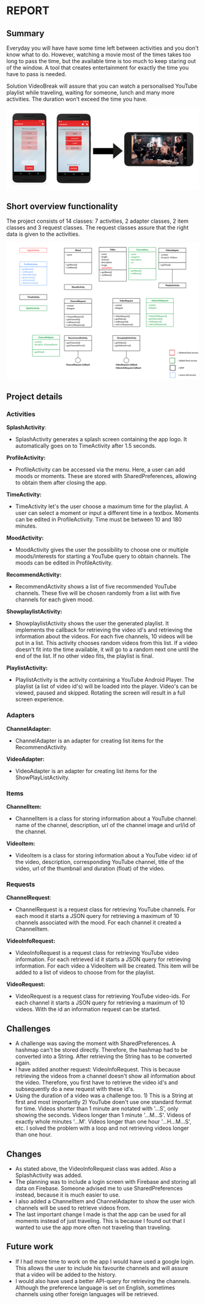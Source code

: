 # REPORT

## Summary 
Everyday you will have have some time left between activities and you don't know what to do. However, watching a movie most of the times takes too long to pass the time, but the available time is too much to keep staring out of the window. A tool that creates entertainment for exactly the time you have to pass is needed.

Solution
VideoBreak will assure that you can watch a personalised YouTube playlist while traveling, waiting for someone, lunch and many more activities. The duration won't exceed the time you have.

![Alt text](https://github.com/teunisvdh/ProjectApp/blob/master/doc/SummaryApp.jpg) 

## Short overview functionality
The project consists of 14 classes: 7 activities, 2 adapter classes, 2 item classes and 3 request classes. The request classes assure that the right data is given to the activities. 

![Alt text](https://github.com/teunisvdh/ProjectApp/blob/master/doc/OverviewApp.jpg)

## Project details
### Activities
**SplashActivity**:

- SplashActivity generates a splash screen containing the app logo. It automatically goes on to TimeActivity after 1.5 seconds.

**ProfileActivity:**

- ProfileActivity can be accessed via the menu. Here, a user can add moods or moments. These are stored with SharedPreferences, allowing to obtain them after closing the app. 
 
**TimeActivity:**

- TimeActivity let's the user choose a maximum time for the playlist. A user can select a moment or input a different time in a textbox. Moments can be edited in ProfileActivity. Time must be between 10 and 180 minutes. 

**MoodActivity:**

- MoodActivity gives the user the possibility to choose one or multiple moods/interests for starting a YouTube query to obtain channels. The moods can be edited in ProfileActivity. 

**RecommendActivity:**

- RecommendActivity shows a list of five recommended YouTube channels. These five will be chosen randomly from a list with five channels for each given mood.

**ShowplaylistActivity:**

- ShowplaylistActivity shows the user the generated playlist. It implements the callback for retrieving the video id's and retrieving the information about the videos. For each five channels, 10 videos will be put in a list. This activity chooses random videos from this list. If a video doesn't fit into the time available, it will go to a random next one until the end of the list. If no other video fits, the playlist is final.

**PlaylistActivity:**

- PlaylistActivity is the activity containing a YouTube Android Player. The playlist (a list of video id's) will be loaded into the player. Video's can be viewed, paused and skipped. Rotating the screen will result in a full screen experience.

### Adapters
**ChannelAdapter:**

- ChannelAdapter is an adapter for creating list items for the RecommendActivity.

**VideoAdapter:**

- VideoAdapter is an adapter for creating list items for the ShowPlayListActivity.

### Items
**ChannelItem:**

- ChannelItem is a class for storing information about a YouTube channel: name of the channel, description, url of the channel image and url/id of the channel.

**VideoItem:**

- VideoItem is a class for storing information about a YouTube video: id of the video, description, corresponding YouTube channel, title of the video, url of the thumbnail and duration (float) of the video.

### Requests
**ChannelRequest**:

- ChannelRequest is a request class for retrieving YouTube channels. For each mood it starts a JSON query for retrieving a maximum of 10 channels associated with the mood. For each channel it created a ChannelItem.

**VideoInfoRequest:**

- VideoInfoRequest is a request class for retrieving YouTube video information. For each retrieved id it starts a JSON query for retrieving information. For each video a VideoItem will be created. This item will be added to a list of videos to choose from for the playlist.

**VideoRequest:**

- VideoRequest is a request class for retrieving YouTube video-ids. For each channel it starts a JSON query for retrieving a maximum of 10 videos. With the id an information request can be started.

## Challenges
- A challenge was saving the moment with SharedPreferences. A hashmap can't be stored directly. Therefore, the hashmap had to be converted into a String. After retrieving the String has to be converted again. 
- I have added another request: VideoInfoRequest. This is because retrieving the videos from a channel doesn't show all information about the video. Therefore, you first have to retrieve the video id's and subsequently do a new request with these id's. 
- Using the duration of a video was a challenge too. 1) This is a String at first and most importantly 2) YouTube doen't use one standard format for time. Videos shorter than 1 minute are notated with '...S', only showing the seconds. Videos longer than 1 minute '...M...S'. Videos of exactly whole minutes '...M'. Videos longer than one hour '...H...M...S', etc. 
I solved the problem with a loop and not retrieving videos longer than one hour. 

## Changes 
- As stated above, the VideoInfoRequest class was added. Also a SplashActivity was added. 
- The planning was to include a login screen with Firebase and storing all data on Firebase. Someone advised me to use SharedPreferences instead, because it is much easier to use. 
- I also added a ChannelItem and ChannelAdapter to show the user wich channels will be used to retrieve videos from. 
- The last important change I made is that the app can be used for all moments instead of just traveling. This is because I found out that I wanted to use the app more often not traveling than traveling. 

## Future work
- If I had more time to work on the app I would have used a google login. This allows the user to include his favourite channels and will assure that a video will be added to the history. 
- I would also have used a better API-query for retrieving the channels. Although the preference language is set on English, sometimes channels using other foreign languages will be retrieved.
